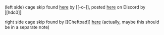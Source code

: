 (left side) cage skip found [here](https://www.youtube.com/watch?v=u0RS7hTrOA4) by [[-o-]], posted [here](https://discord.com/channels/313375426112389123/408694062862958592/419523187064438784) on Discord by [[hdc0]]

right side cage skip found by [[Cheftoad]] [here](https://discord.com/channels/313375426112389123/408694062862958592/448107691496439809) (actually, maybe this should be in a separate note)